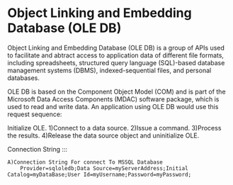 # Object Linking and Embedding Database (OLE DB)

Object Linking and Embedding Database (OLE DB) is a group of APIs used to facilitate and abtract access to application data of different file formats, including spreadsheets, structured query language (SQL)-based database management systems (DBMS), indexed-sequential files, and personal databases.

OLE DB is based on the Component Object Model (COM) and is part of the Microsoft Data Access Components (MDAC) software package, which is used to read and write data.
An application using OLE DB would use this request sequence:

Initialize OLE.
1)Connect to a data source.
2)Issue a command.
3)Process the results.
4)Release the data source object and uninitialize OLE.


Connection String :::

    A)Connection String For connect To MSSQL Database
        Provider=sqloledb;Data Source=myServerAddress;Initial Catalog=myDataBase;User Id=myUsername;Password=myPassword;
    
